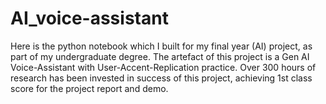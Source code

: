 # AI_voice-assistant
Here is the python notebook which I built for my final year (AI) project, as part of my undergraduate degree. The artefact of this project is a Gen AI Voice-Assistant with User-Accent-Replication practice. Over 300 hours of research has been invested in success of this project, achieving 1st class score for the project report and demo.
